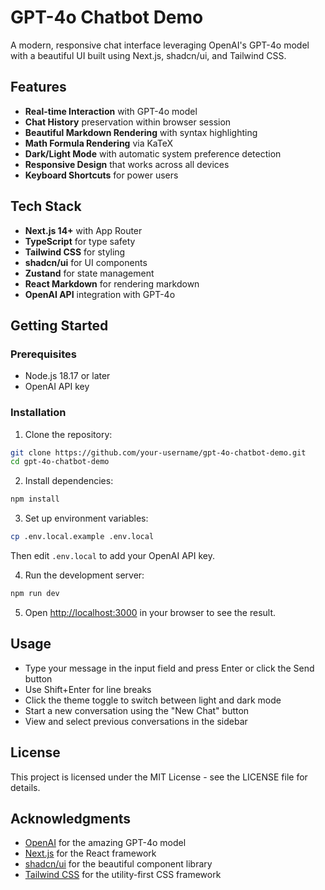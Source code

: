 # GPT-4o Chatbot Demo

A modern, responsive chat interface leveraging OpenAI's GPT-4o model with a beautiful UI built using Next.js, shadcn/ui, and Tailwind CSS.

## Features

- **Real-time Interaction** with GPT-4o model
- **Chat History** preservation within browser session
- **Beautiful Markdown Rendering** with syntax highlighting
- **Math Formula Rendering** via KaTeX
- **Dark/Light Mode** with automatic system preference detection
- **Responsive Design** that works across all devices
- **Keyboard Shortcuts** for power users

## Tech Stack

- **Next.js 14+** with App Router
- **TypeScript** for type safety
- **Tailwind CSS** for styling
- **shadcn/ui** for UI components
- **Zustand** for state management
- **React Markdown** for rendering markdown
- **OpenAI API** integration with GPT-4o

## Getting Started

### Prerequisites

- Node.js 18.17 or later
- OpenAI API key

### Installation

1. Clone the repository:

```bash
git clone https://github.com/your-username/gpt-4o-chatbot-demo.git
cd gpt-4o-chatbot-demo
```

2. Install dependencies:

```bash
npm install
```

3. Set up environment variables:

```bash
cp .env.local.example .env.local
```

Then edit `.env.local` to add your OpenAI API key.

4. Run the development server:

```bash
npm run dev
```

5. Open [http://localhost:3000](http://localhost:3000) in your browser to see the result.

## Usage

- Type your message in the input field and press Enter or click the Send button
- Use Shift+Enter for line breaks
- Click the theme toggle to switch between light and dark mode
- Start a new conversation using the "New Chat" button
- View and select previous conversations in the sidebar

## License

This project is licensed under the MIT License - see the LICENSE file for details.

## Acknowledgments

- [OpenAI](https://openai.com/) for the amazing GPT-4o model
- [Next.js](https://nextjs.org/) for the React framework
- [shadcn/ui](https://ui.shadcn.com/) for the beautiful component library
- [Tailwind CSS](https://tailwindcss.com/) for the utility-first CSS framework
